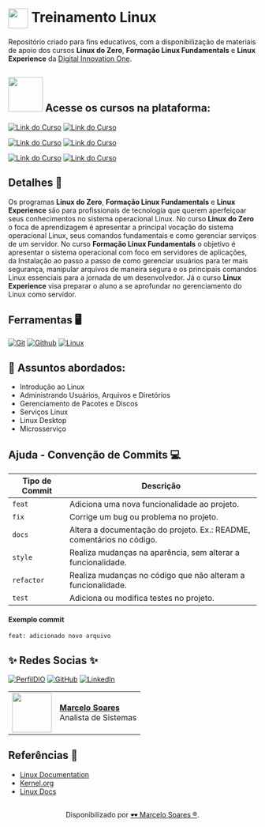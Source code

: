 <h1>
    <a href="https://www.dio.me/">
     <img align="center" width="40px" src="https://hermes.digitalinnovation.one/assets/diome/logo-minimized.png"></a>
    <span>Treinamento Linux</span>
</h1>

Repositório criado para fins educativos, com a disponibilização de materiais de apoio dos cursos **Linux do Zero**, **Formação Linux Fundamentals** e **Linux Experience** da [Digital Innovation One](https://www.dio.me/).
<br>
<h2>
<img width="70px" background-color="black" src="https://hermes.digitalinnovation.one/assets/diome/logo.svg">
	Acesse os cursos na plataforma:
</h2>

[![Link do Curso](https://img.shields.io/badge/▶-000?style=for-the-badge&logo=movie&logoColor=E94D5F)](https://web.dio.me/track/linux-do-zero) 
[![Link do Curso](https://img.shields.io/badge/Linux%20do%20Zero-E94D5F?style=for-the-badge)](https://web.dio.me/track/linux-do-zero) 

[![Link do Curso](https://img.shields.io/badge/▶-000?style=for-the-badge&logo=movie&logoColor=E94D5F)](https://web.dio.me/track/formacao-linux-fundamentals) 
[![Link do Curso](https://img.shields.io/badge/Linux%20Fundamentals-E94D5F?style=for-the-badge)](https://web.dio.me/track/formacao-linux-fundamentals) 

[![Link do Curso](https://img.shields.io/badge/▶-000?style=for-the-badge&logo=movie&logoColor=E94D5F)](https://web.dio.me/track/linux-experience) 
[![Link do Curso](https://img.shields.io/badge/Linux%20Experience-E94D5F?style=for-the-badge)](https://web.dio.me/track/linux-experience) 

## Detalhes 🎯
Os programas **Linux do Zero**, **Formação Linux Fundamentals** e **Linux Experience** são para profissionais de tecnologia que querem aperfeiçoar seus conhecimentos no sistema operacional Linux. No curso **Linux do Zero** o foca de aprendizagem é apresentar a principal vocação do sistema operacional Linux, seus comandos fundamentais e como gerenciar serviços de um servidor. No curso **Formação Linux Fundamentals** o objetivo é apresentar o sistema operacional com foco em servidores de aplicações, da Instalação ao passo a passo de como gerenciar usuários para ter mais segurança, manipular arquivos de maneira segura e os principais comandos Linux essenciais para a jornada de um desenvolvedor. Já o curso **Linux Experience** visa preparar o aluno a se aprofundar no gerenciamento do Linux como servidor.

## Ferramentas 🖥️
[![Git](https://img.shields.io/badge/Git-000?style=for-the-badge&logo=git&logoColor=E94D5F)](https://git-scm.com/doc) 
[![Github](https://img.shields.io/badge/Github-000?style=for-the-badge&logo=github&logoColor=30A3DC)](https://docs.github.com/)
[![Linux](https://img.shields.io/badge/Linux-FCC624?style=for-the-badge&logo=linux&logoColor=black)](https://linux.die.net/)

## 📖 Assuntos abordados:
<ul>
	<li>Introdução ao Linux</li> 
	<li>Administrando Usuários, Arquivos e Diretórios</li>
	<li>Gerenciamento de Pacotes e Discos</li>
	<li>Serviços Linux</li>
	<li>Linux Desktop</li>
	<li>Microsserviço</li>
</ul>

## Ajuda - Convenção de Commits 💻

| Tipo de Commit | Descrição                                                                                                 |
| -------------- | --------------------------------------------------------------------------------------------------------- |
| `feat`         | Adiciona uma nova funcionalidade ao projeto.                                                              |
| `fix`          | Corrige um bug ou problema no projeto.                                                                    |
| `docs`         | Altera a documentação do projeto. Ex.: README, comentários no código.                                     |
| `style`        | Realiza mudanças na aparência, sem alterar a funcionalidade.                                              |
| `refactor`     | Realiza mudanças no código que não alteram a funcionalidade.                                              |
| `test`         | Adiciona ou modifica testes no projeto.                                                                   |

#### Exemplo commit

`feat: adicionado novo arquivo`
<br>

## ✨ ️Redes Socias ✨

[![PerfilDIO](https://img.shields.io/badge/DIO-0077B5?style=for-the-badge&logo=dio&logoColor=white)](https://web.dio.me/users/marcelo_soares92)
[![GitHub](https://img.shields.io/badge/GitHub-000?style=for-the-badge&logo=github&logoColor=30A3DC)](https://github.com/Mdsoare/)
[![LinkedIn](https://img.shields.io/badge/LinkedIn-0077B5?style=for-the-badge&logo=linkedin&logoColor=white)](https://www.linkedin.com/in/marcelodsoares/) 
<table>
  <tr>
    <td>
      <img width="80px" align="center" src="https://avatars.githubusercontent.com/Mdsoare"/>
    </td>
    <td align="left">
      <a href="https://github.com/Mdsoare">
        <span><b>Marcelo Soares</b></span>
      </a>
      <br>
      <span>Analista de Sistemas</span>
    </td>
  </tr>
</table>

## Referências 🔎
- [Linux Documentation](https://linux.die.net/)
- [Kernel.org](https://www.kernel.org/doc/html/latest/)
- [Linux Docs](https://www.linuxdoc.org/)

##
<div align="center">Disponibilizado por <a href="https://github.com/Mdsoare">🕶 Marcelo Soares ®</a>.</div>

